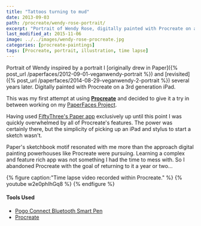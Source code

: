 ```yaml
---
title: "Tattoos turning to mud"
date: 2013-09-03
path: /procreate/wendy-rose-portrait/
excerpt: "Portrait of Wendy Rose, digitally painted with Procreate on an iPad."
last_modified_at: 2015-11-06
image: ../../images/wendy-rose-procreate.jpg
categories: [procreate-paintings]
tags: [Procreate, portrait, illustration, time lapse]
---
```


Portrait of Wendy inspired by a portrait I [originally drew in Paper]({% post_url /paperfaces/2012-09-01-veganwendy-portrait %}) and [revisited]({% post_url /paperfaces/2014-08-29-veganwendy-2-portrait %}) several years later. Digitally painted with Procreate on a 3rd generation iPad. 

This was my first attempt at using [**Procreate**](http://procreate.si/) and decided to give it a try in between working on my [PaperFaces Project](/paperfaces/).

Having used [FiftyThree's Paper app](http://www.fiftythree.com/) exclusively up until this point I was quickly overwhelmed by all of Procreate's features. The power was certainly there, but the simplicity of picking up an iPad and stylus to start a sketch wasn't.

Paper's sketchbook motif resonated with me more than the approach digital painting powerhouses like Procreate were pursuing. Learning a complex and feature rich app was not something I had the time to mess with. So I abandoned Procreate with the goal of returning to it a year or two...

{% figure caption:"Time lapse video recorded within Procreate." %}
{% youtube w2e0phIhGq8 %}
{% endfigure %}

#### Tools Used

- [Pogo Connect Bluetooth Smart Pen](http://www.amazon.com/gp/product/B009K448L4/ref=as_li_ss_tl?ie=UTF8&camp=1789&creative=390957&creativeASIN=B009K448L4&linkCode=as2&tag=mademist-20)
- [Procreate](http://procreate.si/)
